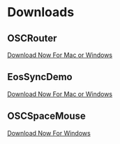 # Downloads

## OSCRouter
[Download Now For Mac or Windows](https://github.com/ElectronicTheatreControlsLabs/OSCRouter/releases/)

## EosSyncDemo
[Download Now For Mac or Windows](https://github.com/ElectronicTheatreControlsLabs/EosSyncDemo/releases/)

## OSCSpaceMouse
[Download Now For Windows](https://github.com/ElectronicTheatreControlsLabs/OSCSpaceMouse/releases/)
